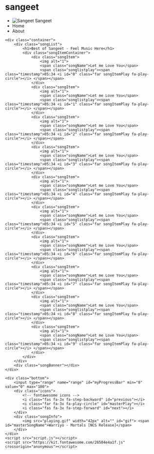 # sangeet
<!DOCTYPE html>
<html lang="en">
    <head>
        <meta charset="UTF-8">
        <meta http-equiv="X-UA-Compatible" content="IE=edge">
        <meta name="viewport" content="width=device-width, initial-scale=1.0">
        <title>Sangeet - Real music is here</title>
        <link rel="stylesheet" href="style.css">
        </head>
<body>
    <nav>
        <ul>
            <li class="brand"><img src="sangeet-logo.png" alt="Sangeet"> Sangeet</li>
            <li>Home</li>
            <li>About</li>
        </ul>
    </nav>

    <div class="container">
        <div class="songList">
            <h1>Best of Sangeet - Feel Music Here</h1>
            <div class="songItemContainer">
                <div class="songItem">
                    <img alt="1">
                    <span class="songName">Let me Love You</span>
                    <span class="songlistplay"><span class="timestamp">05:34 <i id="0" class="far songItemPlay fa-play-circle"></i> </span></span>
                </div>
                <div class="songItem">
                    <img alt="1">
                    <span class="songName">Let me Love You</span>
                    <span class="songlistplay"><span class="timestamp">05:34 <i id="1" class="far songItemPlay fa-play-circle"></i> </span></span>
                </div>
                <div class="songItem">
                    <img alt="1">
                    <span class="songName">Let me Love You</span>
                    <span class="songlistplay"><span class="timestamp">05:34 <i id="2" class="far songItemPlay fa-play-circle"></i> </span></span>
                </div>
                <div class="songItem">
                    <img alt="1">
                    <span class="songName">Let me Love You</span>
                    <span class="songlistplay"><span class="timestamp">05:34 <i id="3" class="far songItemPlay fa-play-circle"></i> </span></span>
                </div>
                <div class="songItem">
                    <img alt="1">
                    <span class="songName">Let me Love You</span>
                    <span class="songlistplay"><span class="timestamp">05:34 <i id="4" class="far songItemPlay fa-play-circle"></i> </span></span>
                </div>
                <div class="songItem">
                    <img alt="1">
                    <span class="songName">Let me Love You</span>
                    <span class="songlistplay"><span class="timestamp">05:34 <i id="5" class="far songItemPlay fa-play-circle"></i> </span></span>
                </div>
                <div class="songItem">
                    <img alt="1">
                    <span class="songName">Let me Love You</span>
                    <span class="songlistplay"><span class="timestamp">05:34 <i id="6" class="far songItemPlay fa-play-circle"></i> </span></span>
                </div>
                <div class="songItem">
                    <img alt="1">
                    <span class="songName">Let me Love You</span>
                    <span class="songlistplay"><span class="timestamp">05:34 <i id="7" class="far songItemPlay fa-play-circle"></i> </span></span>
                </div>
                <div class="songItem">
                    <img alt="1">
                    <span class="songName">Let me Love You</span>
                    <span class="songlistplay"><span class="timestamp">05:34 <i id="8" class="far songItemPlay fa-play-circle"></i> </span></span>
                </div>
                <div class="songItem">
                    <img alt="1">
                    <span class="songName">Let me Love You</span>
                    <span class="songlistplay"><span class="timestamp">05:34 <i id="9" class="far songItemPlay fa-play-circle"></i> </span></span>
                </div>
            </div>
        </div>
        <div class="songBanner"></div>
    </div>

    <div class="bottom">
        <input type="range" name="range" id="myProgressBar" min="0" value="0" max="100">
        <div class="icons">
            <!-- fontawesome icons -->
            <i class="fas fa-3x fa-step-backward" id="previous"></i>
            <i class="far fa-3x fa-play-circle" id="masterPlay"></i>
            <i class="fas fa-3x fa-step-forward" id="next"></i> 
        </div>
        <div class="songInfo">
            <img src="playing.gif" width="42px" alt="" id="gif"> <span id="masterSongName">Warriyo - Mortals [NCS Release]</span>
        </div>
    </div>
    <script src="script.js"></script>
    <script src="https://kit.fontawesome.com/26504e4a1f.js" crossorigin="anonymous"></script>
</body>
</html>
